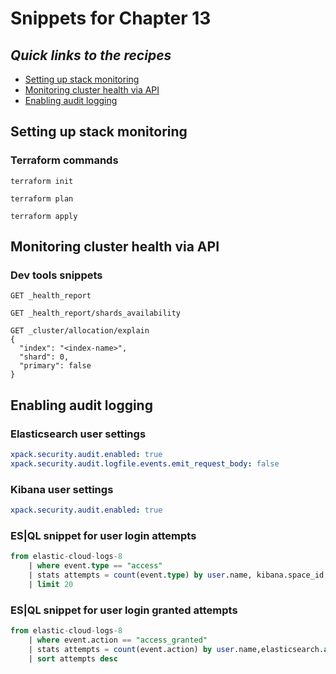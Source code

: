 # Snippets for Chapter 13

## <em>Quick links to the recipes</em>
* [Setting up stack monitoring](#setting-up-stack-monitoring)
* [Monitoring cluster health via API](#monitoring-cluster-health-via-api)
* [Enabling audit logging](#enabling-audit-logging )


## Setting up stack monitoring
### Terraform commands
```console
terraform init
```
```console
terraform plan 
```
```console
terraform apply
```

## Monitoring cluster health via API
### Dev tools snippets
```
GET _health_report 
```
```
GET _health_report/shards_availability
```
```
GET _cluster/allocation/explain
{
  "index": "<index-name>",
  "shard": 0,
  "primary": false
}
```

## Enabling audit logging
### Elasticsearch user settings
```yaml
xpack.security.audit.enabled: true 
xpack.security.audit.logfile.events.emit_request_body: false 
```

### Kibana user settings
```yaml
xpack.security.audit.enabled: true 
```
### ES|QL snippet for user login attempts
```sql
from elastic-cloud-logs-8  
    | where event.type == "access" 
    | stats attempts = count(event.type) by user.name, kibana.space_id, event.outcome
    | limit 20
```

### ES|QL snippet for user login granted attempts
```sql
from elastic-cloud-logs-8 
    | where event.action == "access_granted"  
    | stats attempts = count(event.action) by user.name,elasticsearch.audit.user.roles, elasticsearch.audit.indices 
    | sort attempts desc
```
